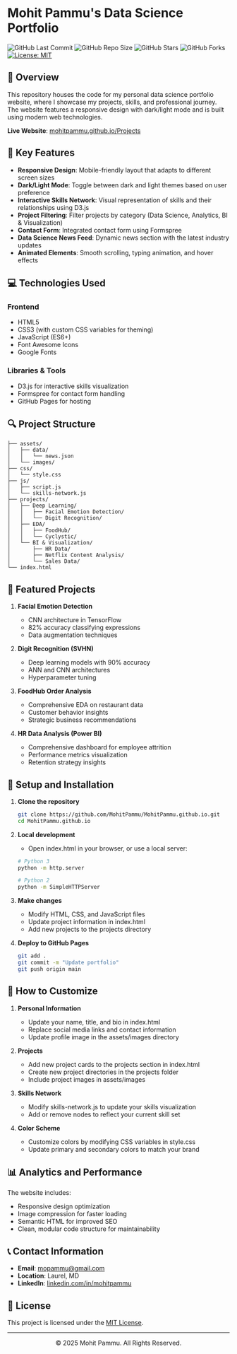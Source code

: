 # Mohit Pammu's Data Science Portfolio

![GitHub Last Commit](https://img.shields.io/github/last-commit/MohitPammu/MohitPammu.github.io)
![GitHub Repo Size](https://img.shields.io/github/repo-size/MohitPammu/MohitPammu.github.io)
![GitHub Stars](https://img.shields.io/github/stars/MohitPammu/MohitPammu.github.io)
![GitHub Forks](https://img.shields.io/github/forks/MohitPammu/MohitPammu.github.io)
[![License: MIT](https://img.shields.io/badge/License-MIT-yellow.svg)](https://opensource.org/licenses/MIT)

## 📂 Overview

This repository houses the code for my personal data science portfolio website, where I showcase my projects, skills, and professional journey. The website features a responsive design with dark/light mode and is built using modern web technologies.

**Live Website**: [mohitpammu.github.io/Projects]([https://mohitpammu.github.io/](https://mohitpammu.github.io/Projects/))

<!-- Replace with an actual screenshot of your site when available -->
<!-- For now, removed the image reference as it's not working -->

## 🧩 Key Features

- **Responsive Design**: Mobile-friendly layout that adapts to different screen sizes
- **Dark/Light Mode**: Toggle between dark and light themes based on user preference
- **Interactive Skills Network**: Visual representation of skills and their relationships using D3.js
- **Project Filtering**: Filter projects by category (Data Science, Analytics, BI & Visualization)
- **Contact Form**: Integrated contact form using Formspree
- **Data Science News Feed**: Dynamic news section with the latest industry updates
- **Animated Elements**: Smooth scrolling, typing animation, and hover effects

## 💻 Technologies Used

### Frontend
- HTML5
- CSS3 (with custom CSS variables for theming)
- JavaScript (ES6+)
- Font Awesome Icons
- Google Fonts

### Libraries & Tools
- D3.js for interactive skills visualization
- Formspree for contact form handling
- GitHub Pages for hosting

## 🔍 Project Structure

```
├── assets/
│   ├── data/
│   │   └── news.json
│   └── images/
├── css/
│   └── style.css
├── js/
│   ├── script.js
│   └── skills-network.js
├── projects/
│   ├── Deep Learning/
│   │   ├── Facial Emotion Detection/
│   │   └── Digit Recognition/
│   ├── EDA/
│   │   ├── FoodHub/
│   │   └── Cyclystic/
│   └── BI & Visualization/
│       ├── HR Data/
│       ├── Netflix Content Analysis/
│       └── Sales Data/
└── index.html
```

## 🚀 Featured Projects

1. **Facial Emotion Detection**
   - CNN architecture in TensorFlow
   - 82% accuracy classifying expressions
   - Data augmentation techniques

2. **Digit Recognition (SVHN)**
   - Deep learning models with 90% accuracy
   - ANN and CNN architectures
   - Hyperparameter tuning

3. **FoodHub Order Analysis**
   - Comprehensive EDA on restaurant data
   - Customer behavior insights
   - Strategic business recommendations

4. **HR Data Analysis (Power BI)**
   - Comprehensive dashboard for employee attrition
   - Performance metrics visualization
   - Retention strategy insights

## 🔧 Setup and Installation

1. **Clone the repository**
   ```bash
   git clone https://github.com/MohitPammu/MohitPammu.github.io.git
   cd MohitPammu.github.io
   ```

2. **Local development**
   - Open index.html in your browser, or use a local server:
   ```bash
   # Python 3
   python -m http.server
   
   # Python 2
   python -m SimpleHTTPServer
   ```

3. **Make changes**
   - Modify HTML, CSS, and JavaScript files
   - Update project information in index.html
   - Add new projects to the projects directory

4. **Deploy to GitHub Pages**
   ```bash
   git add .
   git commit -m "Update portfolio"
   git push origin main
   ```

## 📝 How to Customize

1. **Personal Information**
   - Update your name, title, and bio in index.html
   - Replace social media links and contact information
   - Update profile image in the assets/images directory

2. **Projects**
   - Add new project cards to the projects section in index.html
   - Create new project directories in the projects folder
   - Include project images in assets/images

3. **Skills Network**
   - Modify skills-network.js to update your skills visualization
   - Add or remove nodes to reflect your current skill set

4. **Color Scheme**
   - Customize colors by modifying CSS variables in style.css
   - Update primary and secondary colors to match your brand

## 📊 Analytics and Performance

The website includes:
- Responsive design optimization
- Image compression for faster loading
- Semantic HTML for improved SEO
- Clean, modular code structure for maintainability

## 📞 Contact Information

- **Email**: mopammu@gmail.com
- **Location**: Laurel, MD
- **LinkedIn**: [linkedin.com/in/mohitpammu](https://www.linkedin.com/in/mohitpammu)

## 📄 License

This project is licensed under the [MIT License](https://opensource.org/licenses/MIT).

---

<p align="center">© 2025 Mohit Pammu. All Rights Reserved.</p>
